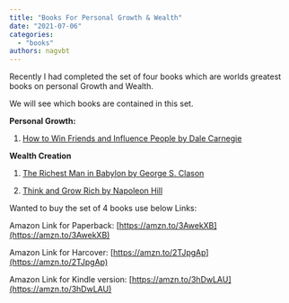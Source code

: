 ```yaml
---
title: "Books For Personal Growth & Wealth"
date: "2021-07-06"
categories: 
  - "books"
authors: nagvbt
---
```


Recently I had completed the set of four books which are worlds greatest books on personal Growth and Wealth.

 

We will see which books are contained in this set.

**Personal Growth:**

1. [How to Win Friends and Influence People by Dale Carnegie](https://amzn.to/3hh4p0u)


**Wealth Creation**

1. [The Richest Man in Babylon by George S. Clason](https://amzn.to/3qOXWwM)

2. [Think and Grow Rich by Napoleon Hill](https://amzn.to/3jS33uH)


Wanted to buy the set of 4 books use below Links:

Amazon Link for Paperback: [https://amzn.to/3AwekXB](https://amzn.to/3AwekXB)

Amazon Link for Harcover: [https://amzn.to/2TJpgAp](https://amzn.to/2TJpgAp)

Amazon Link for Kindle version: [https://amzn.to/3hDwLAU](https://amzn.to/3hDwLAU)
